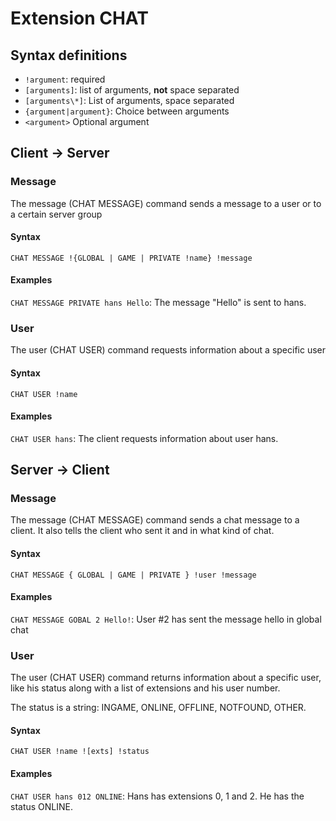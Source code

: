 # Extension CHAT

## Syntax definitions

- `!argument`: required
- `[arguments]`: list of arguments, __not__ space separated
- `[arguments\*]`: List of arguments, space separated
- `{argument|argument}`: Choice between arguments
- `<argument>` Optional argument

## Client -> Server

### Message

The message (CHAT MESSAGE) command sends a message to a user or to a certain server group

#### Syntax

`CHAT MESSAGE !{GLOBAL | GAME | PRIVATE !name} !message`

#### Examples

`CHAT MESSAGE PRIVATE hans Hello`: The message "Hello" is sent to hans.

### User

The user (CHAT USER) command requests information about a specific user

#### Syntax

`CHAT USER !name`

#### Examples

`CHAT USER hans`: The client requests information about user hans.

## Server -> Client

### Message

The message (CHAT MESSAGE) command sends a chat message to a client. It also tells the client who sent it and in what kind of chat.

#### Syntax

`CHAT MESSAGE { GLOBAL | GAME | PRIVATE } !user !message`

#### Examples

`CHAT MESSAGE GOBAL 2 Hello!`: User #2 has sent the message hello in global chat

### User

The user (CHAT USER) command returns information about a specific user, like his status along with a list of extensions and his user number.

The status is a string: INGAME, ONLINE, OFFLINE, NOTFOUND, OTHER.

#### Syntax

`CHAT USER !name ![exts] !status`

#### Examples

`CHAT USER hans 012 ONLINE`: Hans has extensions 0, 1 and 2. He has the status ONLINE.

